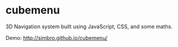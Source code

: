 # cubemenu

3D Navigation system built using JavaScript, CSS, and some maths.

Demo: http://simbro.github.io/cubemenu/
